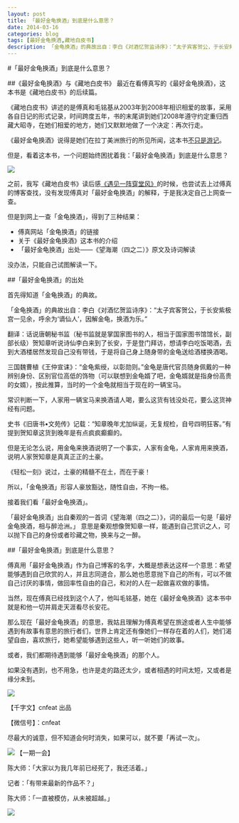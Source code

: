 ```yaml
---
layout: post
title: 「最好金龟换酒」到底是什么意思？
date: 2014-03-16
categories: blog
tags: [最好金龟换酒,藏地白皮书]
description: 「金龟换酒」的典故出自：李白《对酒忆贺监诗序》：“太子宾客贺公，于长安紫极宫一见余，呼余为‘谪仙人’，因解金龟，换酒为乐。”
---
```




#「最好金龟换酒」到底是什么意思？


##《最好金龟换酒》与《藏地白皮书》
最近在看傅真写的《最好金龟换酒》，这本书是《藏地白皮书》的后续篇。

《藏地白皮书》讲述的是傅真和毛铭基从2003年到2008年相识相爱的故事，采用各自日记的形式记录，时间跨度五年，书的末尾讲到她们2008年遵守约定重归西藏大昭寺，在她们相爱的地方，她们又默默地做了一个决定：再次行走。

《最好金龟换酒》说得是她们在拉丁美洲旅行的所见所闻，这本书[不只是游记](http://fz0512.com/)。

但是，看着这本书，一个问题始终困扰着我：「最好金龟换酒」到底是什么意思？

![](http://cnfeat.qiniudn.com/360005215%20(%E5%A4%8D%E5%88%B6).jpg)

之前，我写《藏地白皮书》读后感[《遇见一阵穿堂风》](http://zhuanlan.zhihu.com/cnfeat/19682413)的时候，也尝试去上过傅真的博客查找，没有发现傅真对「最好金龟换酒」的解释，于是我决定自己上网查一查。

但是到网上一查「金龟换酒」，得到了三种结果：

- 傅真网站「金龟换酒」的链接
- 关于《最好金龟换酒》这本书的介绍
- 「最好金龟换酒」出处——《望海潮（四之二）》原文及诗词解读

没办法，只能自己试图解读一下。

##「最好金龟换酒」的出处

首先得知道「金龟换酒」的典故。

「金龟换酒」的典故出自：李白《对酒忆贺监诗序》：“太子宾客贺公，于长安紫极宫一见余，呼余为‘谪仙人’，因解金龟，换酒为乐。”

翻译：话说唐朝秘书监（秘书监就是掌国家图书的人，相当于国家图书馆馆长，副部长级）贺知章听说诗仙李白来到了长安，于是登门拜访，想请李白吃饭喝酒，去到大酒楼居然发现自己没有带钱，于是将自己身上随身带的金龟送给酒楼换酒喝。

三国魏曹植《王仲宣诔》：“金龟紫绶，以彰勋则。”金龟是唐代官员随身佩戴的一种辨别身份、区别官位高低的饰物（可以联想到金龟婿了吧，金龟婿就是指身份高贵的女婿），按此推算，当时的一个金龟就相当于现在的一辆宝马。

常识判断一下，人家用一辆宝马来换酒请人喝，要么这货有钱没处花，要么这货神经有问题。

史书《旧唐书•文苑传》记载：“知章晚年尤加纵诞，无复规检，自号四明狂客。”有提到贺知章这货到晚年是有点疯疯癫癫的。

但是无论怎么说，用金龟来换酒说明了一个事实，人家有金龟，人家肯用来换酒，说明人家贺知章是真真正正的土豪。

《轻松一刻》说过，土豪的精髓不在土，而在于豪！

所以，「金龟换酒」形容人豪放豁达，随性自由，不拘一格。

接着我们看「最好金龟换酒」。

「最好金龟换酒」出自秦观的一首词《望海潮（四之二）》，词的最后一句是「最好金龟换酒，相与醉沧洲。」 意思是秦观想像贺知章一样，能遇到自己赏识之人，可以抛下自己的身份或者珍藏之物，换来与之一醉。

##「最好金龟换酒」到底是什么意思？

傅真用「最好金龟换酒」作为自己博客的名字，大概是想表达这样一个意思：希望能够遇到自己欣赏的人，并且志同道合，那么她也愿意抛下自己的所有，可以不做自己讨厌的事情，做回率性自由的自己，和对的人在一起做喜欢做的事情。

当然，现在傅真已经找到这个人了，他叫毛铭基，她在《最好金龟换酒》这本书中就是和他一切并肩走天涯看尽长安花。

那么现在「最好金龟换酒」的意思，我姑且理解为傅真希望在旅途或者人生中能够遇到有故事有意思的旅行者们，世界上肯定还有像她们一样存在着的人们，她们渴望自由，喜欢旅行，她希望能够遇到这些人，听一听她们的故事。

或者，我们都期待遇到能够「最好金龟换酒」的那个人。

如果没有遇到，也不用急，也许是走的路还太少，或者相遇的时间太短，又或者是缘分未到。

![](http://cnfeat.qiniudn.com/10837822374_9650597a34.jpg)


【千字文】cnfeat 出品

【微信号】：cnfeat

尽最大的诚意，但不知道会何时消失，如果可以，就不要「再试一次」。
 
![](http://cnfeat.qiniudn.com/%E4%B8%80%E6%9C%9F%E4%B8%80%E4%BC%9A.jpg)
【一期一会】

陈大师：「大家以为我几年前已经死了，我还活着。」

记者：「有带来最新的作品不？」

陈大师：「一直被模仿，从未被超越。」


![](http://cnfeat.qiniudn.com/qrcode_for_gh_f788adf0c391_430.jpg)




